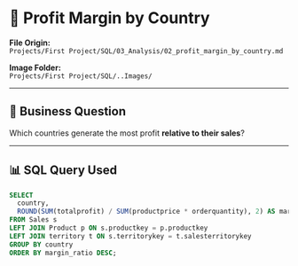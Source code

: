 # 💸 Profit Margin by Country

**File Origin:**  
`Projects/First Project/SQL/03_Analysis/02_profit_margin_by_country.md`

**Image Folder:**  
`Projects/First Project/SQL/..Images/`

---

## 🧠 Business Question

Which countries generate the most profit **relative to their sales**?

---

## 📊 SQL Query Used

```sql
SELECT 
  country,
  ROUND(SUM(totalprofit) / SUM(productprice * orderquantity), 2) AS margin_ratio
FROM Sales s
LEFT JOIN Product p ON s.productkey = p.productkey
LEFT JOIN territory t ON s.territorykey = t.salesterritorykey
GROUP BY country
ORDER BY margin_ratio DESC;
